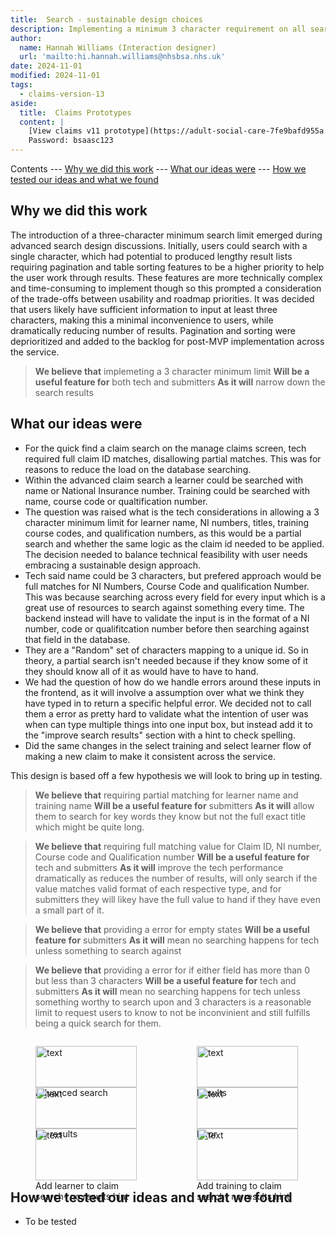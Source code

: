 ```yaml
---
title:  Search - sustainable design choices
description: Implementing a minimum 3 character requirement on all search inputs to handle moving pagination and table sorting to further down roadmap
author:
  name: Hannah Williams (Interaction designer)
  url: 'mailto:hi.hannah.williams@nhsbsa.nhs.uk'
date: 2024-11-01
modified: 2024-11-01
tags:
  - claims-version-13
aside:
  title:  Claims Prototypes
  content: |
    [View claims v11 prototype](https://adult-social-care-7fe9bafd955a.herokuapp.com/claims/prototypes/design/v13/) 
    Password: bsaasc123
---
```


Contents
--- [Why we did this work](#why-we-did-this-work)
--- [What our ideas were](#what-our-ideas-were)
--- [How we tested our ideas and what we found](#how-we-tested-our-ideas-and-what-we-found)

## Why we did this work

The introduction of a three-character minimum search limit emerged during advanced search design discussions. Initially, users could search with a single character, which had potential to produced lengthy result lists requiring pagination and table sorting features to be a higher priority to help the user work through results. These features are more technically complex and time-consuming to implement though so this prompted a consideration of the trade-offs between usability and roadmap priorities. It was decided that users likely have sufficient information to input at least three characters, making this a minimal inconvenience to users, while dramatically reducing number of results. Pagination and sorting were deprioritized and added to the backlog for post-MVP implementation across the service.

>**We believe that** implemeting a 3 character minimum limit
>**Will be a useful feature for** both tech and submitters
>**As it will** narrow down the search results 

## What our ideas were

- For the quick find a claim search on the manage claims screen, tech required full claim ID matches, disallowing partial matches. This was for reasons to reduce the load on the database searching.
- Within the advanced claim search a learner could be searched with name or National Insurance number. Training could be searched with name, course code or qualtification number. 
- The question was raised what is the tech considerations in allowing a 3 character minimum limit for learner name, NI numbers, titles, training course codes, and qualification numbers, as this would be a partial search and whether the same logic as the claim id needed to be applied. The decision needed to balance technical feasibility with user needs embracing a sustainable design approach.
- Tech said name could be 3 characters, but prefered approach would be full matches for NI Numbers, Course Code and qualification Number. This was because searching across every field for every input which is a great use of resources to search against something every time. The backend instead will have to validate the input is in the format of a NI number, code or qualifitcation number before then searching against that field in the database. 
- They are a "Random" set of characters mapping to a unique id. So in theory, a partial search isn't needed because if they know some of it they should know all of it as would have to have to hand.
- We had the question of how do we handle errors around these inputs in the frontend, as it will involve a assumption over what we think they have typed in to return a specific helpful error. We decided not to call them a error as pretty hard to validate what the intention of user was when can type multiple things into one input box, but instead add it to the "improve search results" section with a hint to check spelling.
- Did the same changes in the select training and select learner flow of making a new claim to make it consistent across the service.

This design is based off a few hypothesis we will look to bring up in testing.

>**We believe that** requiring partial matching for learner name and training name
>**Will be a useful feature for** submitters
>**As it will** allow them to search for key words they know but not the full exact title which might be quite long.

>**We believe that** requiring full matching value for Claim ID, NI number, Course code and Qualification number
>**Will be a useful feature for** tech and submitters
>**As it will** improve the tech performance dramatically as reduces the number of results, will only search if the value matches valid format of each respective type, and for submitters they will likey have the full value to hand if they have even a small part of it. 

>**We believe that** providing a error for empty states
>**Will be a useful feature for** submitters
>**As it will** mean no searching happens for tech unless something to search against

>**We believe that** providing a error for if either field has more than 0 but less than 3 characters
>**Will be a useful feature for** tech and submitters
>**As it will** mean no searching happens for tech unless something worthy to search upon and 3 characters is a reasonable limit to request users to know to not be inconvinient and still fulfills being a quick search for them.

<div style="display: flex; flex-wrap: wrap; gap: 1rem;">
  <div style="flex: 1; max-width: 48%;">
  <figure>
    <img src="advanced-search.png" alt="text" style="width: 100%; height: auto;">
    <figcaption>Advanced search</figcaption>
  </figure>
  </div>
  <div style="flex: 1; max-width: 48%;">
  <figure>
    <img src="advanced-results.png" alt="text" style="width: 100%; height: auto;">
    <figcaption>Results</figcaption>
  </figure>
  </div>
</div>

<div style="display: flex; flex-wrap: wrap; gap: 1rem;">
  <div style="flex: 1; max-width: 48%;">
  <figure>
    <img src="advanced-no-results.png" alt="text" style="width: 100%; height: auto;">
    <figcaption>No results</figcaption>
  </figure>
  </div>
  <div style="flex: 1; max-width: 48%;">
  <figure>
    <img src="advanced-error.png" alt="text" style="width: 100%; height: auto;">
    <figcaption>Error</figcaption>
  </figure>
  </div>
</div>
<div style="display: flex; flex-wrap: wrap; gap: 1rem;">
  <div style="flex: 1; max-width: 48%;">
  <figure>
    <img src="learner-no-results.png" alt="text" style="width: 100%; height: auto;">
    <figcaption>Add learner to claim search- no results hint</figcaption>
  </figure>
  </div>
  <div style="flex: 1; max-width: 48%;">
  <figure>
    <img src="training-no-results.png" alt="text" style="width: 100%; height: auto;">
    <figcaption>Add training to claim search- no results hint</figcaption>
  </figure>
  </div>
</div>


## How we tested our ideas and what we found
- To be tested


